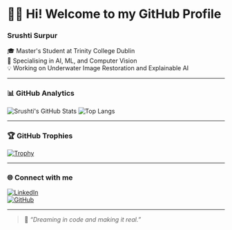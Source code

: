 # 👋🏼 Hi! Welcome to my GitHub Profile

### Srushti Surpur  
🎓 Master's Student at Trinity College Dublin  
🔬 Specialising in AI, ML, and Computer Vision  
💡 Working on Underwater Image Restoration and Explainable AI  

---

### 📊 GitHub Analytics

![Srushti's GitHub Stats](https://github-readme-stats.vercel.app/api?username=SrushtiS02&show_icons=true&theme=radical)
![Top Langs](https://github-readme-stats.vercel.app/api/top-langs/?username=SrushtiS02&layout=compact&theme=radical)

---

### 🏆 GitHub Trophies

[![Trophy](https://github-profile-trophy.vercel.app/?username=SrushtiS02&theme=dracula)](https://github.com/ryo-ma/github-profile-trophy)

---

### 🌐 Connect with me

[![LinkedIn](https://img.shields.io/badge/-LinkedIn-blue?style=flat&logo=linkedin&link=https://www.linkedin.com/in/srushtisurpur/)](https://www.linkedin.com/in/srushtisurpur/)  
[![GitHub](https://img.shields.io/badge/-GitHub-black?style=flat&logo=github&link=https://github.com/SrushtiS02)](https://github.com/SrushtiS02)

---

> 💬 *“Dreaming in code and making it real.”*
